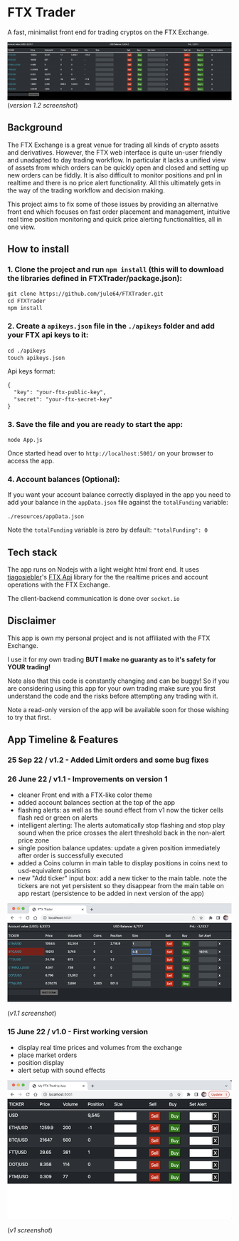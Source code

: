 # FTX Trader

A fast, minimalist front end for trading cryptos on the FTX Exchange.

![v1.2.png](resources/app_screenshots/v1.2.png)
(_version 1.2 screenshot_)

## Background

The FTX Exchange is a great venue for trading all kinds of crypto assets and derivatives.  However, the FTX web interface is quite
un-user friendly and unadapted to day trading workflow.  In particular it lacks a unified view of assets from which orders can be quickly open and closed
and setting up new orders can be fiddly.  It is also difficult to monitor positions and pnl in realtime 
and there is no price alert functionality.   All this ultimately gets in the way of the trading workflow and decision making.

This project aims to fix some of those issues by providing an alternative front end which focuses on fast order placement and management, 
intuitive real time position monitoring and quick price alerting functionalities, all in one view.


## How to install

### 1. Clone the project and run `npm install` (this will to download the libraries defined in FTXTrader/package.json):

```
git clone https://github.com/jule64/FTXTrader.git
cd FTXTrader
npm install
```

### 2. Create a `apikeys.json` file in the `./apikeys` folder and add your FTX api keys to it:

```
cd ./apikeys
touch apikeys.json
```

Api keys format:
```
{
  "key": "your-ftx-public-key",
  "secret": "your-ftx-secret-key"
}
```

### 3. Save the file and you are ready to start the app:

```
node App.js
```

Once started head over to `http://localhost:5001/` on your browser to access the app.

### 4. Account balances (Optional):

If you want your account balance correctly displayed in the app you need to add your balance in the `appData.json` file against the `totalFunding` variable:

`./resources/appData.json`

Note the `totalFunding` variable is zero by default: `"totalFunding": 0`



## Tech stack
The app runs on Nodejs with a light weight html front end.
It uses [tiagosiebler](https://github.com/tiagosiebler)'s [FTX Api](https://github.com/tiagosiebler/ftx-api) library
for the the realtime prices and account operations with the FTX Exchange.

The client-backend communication is done over `socket.io`


## Disclaimer
This app is own my personal project and is not affiliated with the FTX Exchange.
 
I use it for my own trading **BUT I make no guaranty as to it's safety for YOUR trading!**  

Note also that this code is constantly changing and can be buggy! So if you are considering using this app for your own trading
make sure you first understand the code and the risks before attempting any trading with it.

Note a read-only version of the app will be available soon for those wishing to try that first.

## App Timeline & Features

### 25 Sep 22 / v1.2 - Added Limit orders and some bug fixes


### 26 June 22 / v1.1 - Improvements on version 1  
- cleaner Front end with a FTX-like color theme
- added account balances section at the top of the app
- flashing alerts: as well as the sound effect from v1 now the ticker cells flash red or green on alerts  
- intelligent alerting: The alerts automatically stop flashing and stop play sound when the price crosses the alert threshold
back in the non-alert price zone
- single position balance updates: update a given position immediately after order is successfully executed
- added a Coins column in main table to display positions in coins next to usd-equivalent positions
- new "Add ticker" input box: add a new ticker to the main table.  note the tickers are not yet persistent so they disappear
from the main table on app restart (persistence to be added in next version of the app)

![v1.1.png](resources/app_screenshots/v1.1.png) 

(_v1.1 screenshot_)

### 15 June 22 / v1.0 - First working version  
- display real time prices and volumes from the exchange
- place market orders
- position display
- alert setup with sound effects

![v1.png](resources/app_screenshots/v1.png)

(_v1 screenshot_)



